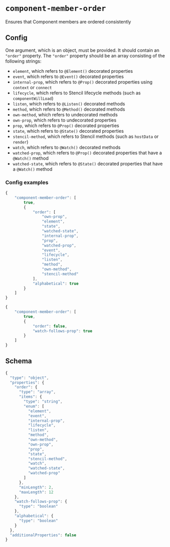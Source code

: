# `component-member-order`

Ensures that Component members are ordered consistently

## Config

One argument, which is an object, must be provided. It should contain an `"order"` property. The `"order"` property should be an array consisting of the following strings:

- `element`, which refers to `@Element()` decorated properties
- `event`, which refers to `@Event()` decorated properties
- `internal-prop`, which refers to `@Prop()` decorated properties using `context` or `connect`
- `lifecycle`, which refers to Stencil lifecycle methods (such as `componentWillLoad`)
- `listen`, which refers to `@Listen()` decorated methods
- `method`, which refers to `@Method()` decorated methods
- `own-method`, which refers to undecorated methods
- `own-prop`, which refers to undecorated properties
- `prop`, which refers to `@Prop()` decorated properties
- `state`, which refers to `@State()` decorated properties
- `stencil-method`, which refers to Stencil methods (such as `hostData` or `render`)
- `watch`, which refers to `@Watch()` decorated methods
- `watched-prop`, which refers to `@Prop()` decorated properties that have a `@Watch()` method
- `watched-state`, which refers to `@State()` decorated properties that have a `@Watch()` method

### Config examples

```ts
{
    "component-member-order": [
        true,
        {
            "order": [
                "own-prop",
                "element",
                "state",
                "watched-state",
                "internal-prop",
                "prop",
                "watched-prop",
                "event",
                "lifecycle",
                "listen",
                "method",
                "own-method",
                "stencil-method"
            ],
            "alphabetical": true
        }
    ]
}
```

```ts
{
    "component-member-order": [
        true,
        {
            "order": false,
            "watch-follows-prop": true
        }
    ]
}
```

## Schema

```ts
{
  "type": "object",
  "properties": {
    "order": {
      "type": "array",
      "items": {
        "type": "string",
        "enum": [
          "element",
          "event",
          "internal-prop",
          "lifecycle",
          "listen",
          "method",
          "own-method",
          "own-prop",
          "prop",
          "state",
          "stencil-method",
          "watch",
          "watched-state",
          "watched-prop"
        ]
      },
      "minLength": 2,
      "maxLength": 12
    },
    "watch-follows-prop": {
      "type": "boolean"
    },
    "alphabetical": {
      "type": "boolean"
    }
  },
  "additionalProperties": false
}
```
